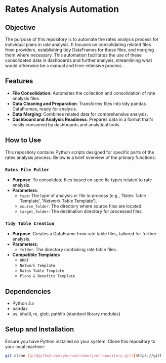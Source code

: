 # Rates Analysis Automation

## Objective

The purpose of this repository is to automate the rates analysis process for individual plans in rate analysis. It focuses on consolidating related files from providers, establishing tidy DataFrames for these files, and merging them where necessary. This automation facilitates the use of these consolidated data in dashboards and further analysis, streamlining what would otherwise be a manual and time-intensive process.

## Features

- **File Consolidation**: Automates the collection and consolidation of rate analysis files.
- **Data Cleaning and Preparation**: Transforms files into tidy pandas DataFrames, ready for analysis.
- **Data Merging**: Combines related data for comprehensive analysis.
- **Dashboard and Analysis Readiness**: Prepares data in a format that's easily consumed by dashboards and analytical tools.

## How to Use

This repository contains Python scripts designed for specific parts of the rates analysis process. Below is a brief overview of the primary functions:

### `Rates File Puller`

- **Purpose**: To consolidate files based on specific types related to rate analysis.
- **Parameters**:
  - `type`: The type of analysis or file to process (e.g., 'Rates Table Template', 'Network Table Template').
  - `source_folder`: The directory where source files are located.
  - `target_folder`: The destination directory for processed files.

### `Tidy Table Creation`

- **Purpose**: Creates a DataFrame from rate table files, tailored for further analysis.
- **Parameters**:
  - `folder`: The directory containing rate table files.
- **Compatible Templates**
  - `URRT`
  - `Network Template`
  - `Rates Table Template`
  - `Plans & Benefits Template`

## Dependencies

- Python 3.x
- pandas
- os, shutil, re, glob, pathlib (standard library modules)

## Setup and Installation

Ensure you have Python installed on your system. Clone this repository to your local machine:

```bash
git clone [git@github.com:yourusername/yourrepository.git](https://github.com/Marc-Torchio/Rates_Analysis.git)](https://github.com/Marc-Torchio/Rates_Analysis.git)